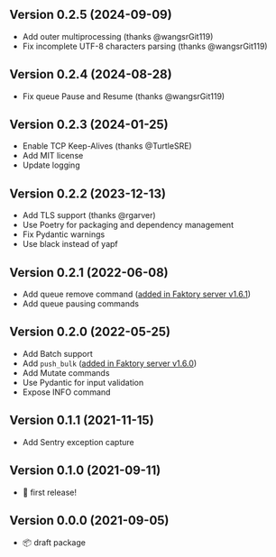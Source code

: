 ## Version 0.2.5 (2024-09-09)
- Add outer multiprocessing (thanks @wangsrGit119)
- Fix incomplete UTF-8 characters parsing (thanks @wangsrGit119) 

## Version 0.2.4 (2024-08-28)
- Fix queue Pause and Resume (thanks @wangsrGit119)

## Version 0.2.3 (2024-01-25)
- Enable TCP Keep-Alives (thanks @TurtleSRE)
- Add MIT license
- Update logging

## Version 0.2.2 (2023-12-13)
- Add TLS support (thanks @rgarver)
- Use Poetry for packaging and dependency management
- Fix Pydantic warnings
- Use black instead of yapf

## Version 0.2.1 (2022-06-08)
- Add queue remove command ([added in Faktory server v1.6.1](https://github.com/contribsys/faktory/blob/main/Changes.md#161))
- Add queue pausing commands

## Version 0.2.0 (2022-05-25)
- Add Batch support
- Add `push_bulk` ([added in Faktory server v1.6.0](https://github.com/contribsys/faktory/commit/84945864873474910cd564ed1aed4f740d04bf08))
- Add Mutate commands
- Use Pydantic for input validation
- Expose INFO command

## Version 0.1.1 (2021-11-15)
- Add Sentry exception capture

## Version 0.1.0 (2021-09-11)
- 🎉 first release!

## Version 0.0.0 (2021-09-05)
- 📦 draft package
